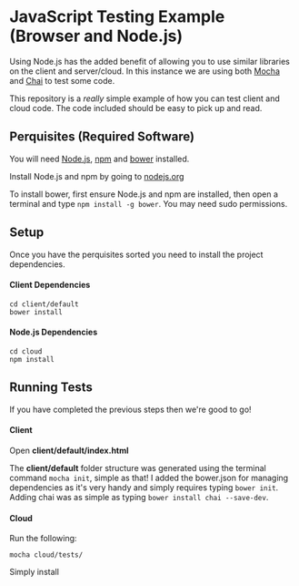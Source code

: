 # JavaScript Testing Example (Browser and Node.js)

Using Node.js has the added benefit of allowing you to use similar libraries
on the client and server/cloud. In this instance we are using both
[Mocha](http://visionmedia.github.io/mocha/]) and
[Chai](http://chaijs.com/) to test some code.

This repository is a *really* simple example of how you can test client and
cloud code. The code included should be easy to pick up
and read.

## Perquisites (Required Software)
You will need [Node.js](http://nodejs.org/), [npm](https://www.npmjs.org/) and [bower](http://bower.io/) installed.

Install Node.js and npm by going to [nodejs.org](http://nodejs.org/)

To install bower, first ensure Node.js and npm are installed, then open a
terminal and type ```npm install -g bower```. You may need sudo permissions.

## Setup
Once you have the perquisites sorted you need to install the project
dependencies.

#### Client Dependencies

```
cd client/default
bower install
```

#### Node.js Dependencies

```
cd cloud
npm install
```

## Running Tests
If you have completed the previous steps then we're good to go!

#### Client
Open __client/default/index.html__

The __client/default__ folder structure was generated using the terminal
command ```mocha init```, simple as that! I added the bower.json for managing
dependencies as it's very handy and simply requires typing ```bower init```.
Adding chai was as simple as typing ```bower install chai --save-dev```.

#### Cloud
Run the following:

```
mocha cloud/tests/
```

Simply install
